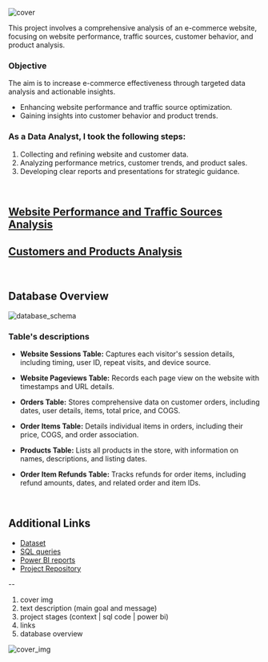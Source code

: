 ![cover](https://github.com/gnoevoy/Ecommerce_Analysis/assets/43414592/3368b88c-ca1a-4427-ad02-825c9b5929e8)

This project involves a comprehensive analysis of an e-commerce website, focusing on website performance, traffic sources, customer behavior, and product analysis. 

### Objective
The aim is to increase e-commerce effectiveness through targeted data analysis and actionable insights.
- Enhancing website performance and traffic source optimization.
- Gaining insights into customer behavior and product trends.

### As a Data Analyst, I took the following steps:
1. Collecting and refining website and customer data.
2. Analyzing performance metrics, customer trends, and product sales.
3. Developing clear reports and presentations for strategic guidance.

<br>

## [Website Performance and Traffic Sources Analysis](https://github.com/gnoevoy/Ecommerce_and_Web_Analytics/blob/main/Assignments%20/Web_performance_and_traffic.md)
## [Customers and Products Analysis](https://github.com/gnoevoy/Ecommerce_and_Web_Analytics/blob/main/Assignments%20/Customers_and_products.md)

<br>

## Database Overview
![database_schema](https://github.com/gnoevoy/Ecommerce_Analysis/assets/43414592/ed7473aa-ac3a-4317-9967-7f9649b015fe)

### Table's descriptions
- **Website Sessions Table:** Captures each visitor's session details, including timing, user ID, repeat visits, and device source.

- **Website Pageviews Table:** Records each page view on the website with timestamps and URL details.
- **Orders Table:** Stores comprehensive data on customer orders, including dates, user details, items, total price, and COGS.
- **Order Items Table:** Details individual items in orders, including their price, COGS, and order association.
- **Products Table:** Lists all products in the store, with information on names, descriptions, and listing dates.
- **Order Item Refunds Table:** Tracks refunds for order items, including refund amounts, dates, and related order and item IDs.

<br>

## Additional Links
- [Dataset](https://github.com/gnoevoy/Ecommerce_Analysis/blob/main/Dataset.zip)
- [SQL queries](https://github.com/gnoevoy/Ecommerce_Analysis/tree/main/SQL_queries)
- [Power BI reports](https://github.com/gnoevoy/Ecommerce_Analysis/blob/main/Power_BI_reports.zip)
- [Project Repository](https://github.com/gnoevoy/Ecommerce_Analysis/tree/main)


-- 
1. cover img
2. text description (main goal and message)
3. project stages (context | sql code | power bi)
4. links
5. database overview


![cover_img](https://github.com/gnoevoy/Ecommerce_and_Web_Analytics/assets/43414592/d0259a80-1545-48e7-8669-d6fd6344239f)











